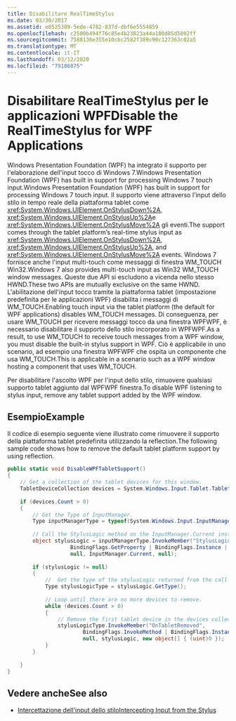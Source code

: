 ```yaml
---
title: Disabilitare RealTimeStylus
ms.date: 03/30/2017
ms.assetid: e0525309-5ede-4782-837d-dbf6e5554859
ms.openlocfilehash: c2500b494f76c85e4b23823a44a180d85d5092ff
ms.sourcegitcommit: 7588136e355e10cbc2582f389c90c127363c02a5
ms.translationtype: MT
ms.contentlocale: it-IT
ms.lasthandoff: 03/12/2020
ms.locfileid: "79186075"
---
```

# <a name="disable-the-realtimestylus-for-wpf-applications"></a><span data-ttu-id="948a6-102">Disabilitare RealTimeStylus per le applicazioni WPF</span><span class="sxs-lookup"><span data-stu-id="948a6-102">Disable the RealTimeStylus for WPF Applications</span></span>

<span data-ttu-id="948a6-103">Windows Presentation Foundation (WPF) ha integrato il supporto per l'elaborazione dell'input tocco di Windows 7.Windows Presentation Foundation (WPF) has built in support for processing Windows 7 touch input.</span><span class="sxs-lookup"><span data-stu-id="948a6-103">Windows Presentation Foundation (WPF) has built in support for processing Windows 7 touch input.</span></span> <span data-ttu-id="948a6-104">Il supporto viene attraverso l'input dello stilo in tempo reale della piattaforma tablet come <xref:System.Windows.UIElement.OnStylusDown%2A>, <xref:System.Windows.UIElement.OnStylusUp%2A>e <xref:System.Windows.UIElement.OnStylusMove%2A> gli eventi.</span><span class="sxs-lookup"><span data-stu-id="948a6-104">The support comes through the tablet platform’s real-time stylus input as <xref:System.Windows.UIElement.OnStylusDown%2A>, <xref:System.Windows.UIElement.OnStylusUp%2A>, and <xref:System.Windows.UIElement.OnStylusMove%2A> events.</span></span> <span data-ttu-id="948a6-105">Windows 7 fornisce anche l'input multi-touch come messaggi di finestra WM_TOUCH Win32.</span><span class="sxs-lookup"><span data-stu-id="948a6-105">Windows 7 also provides multi-touch input as Win32 WM_TOUCH window messages.</span></span> <span data-ttu-id="948a6-106">Queste due API si escludono a vicenda nello stesso HWND.</span><span class="sxs-lookup"><span data-stu-id="948a6-106">These two APIs are mutually exclusive on the same HWND.</span></span> <span data-ttu-id="948a6-107">L'abilitazione dell'input tocco tramite la piattaforma tablet (impostazione predefinita per le applicazioni WPF) disabilita i messaggi di WM_TOUCH.</span><span class="sxs-lookup"><span data-stu-id="948a6-107">Enabling touch input via the tablet platform (the default for WPF applications) disables WM_TOUCH messages.</span></span> <span data-ttu-id="948a6-108">Di conseguenza, per usare WM_TOUCH per ricevere messaggi tocco da una finestra WPFWPF, è necessario disabilitare il supporto dello stilo incorporato in WPFWPF.</span><span class="sxs-lookup"><span data-stu-id="948a6-108">As a result, to use WM_TOUCH to receive touch messages from a WPF window, you must disable the built-in stylus support in WPF.</span></span> <span data-ttu-id="948a6-109">Ciò è applicabile in uno scenario, ad esempio una finestra WPFWPF che ospita un componente che usa WM_TOUCH.</span><span class="sxs-lookup"><span data-stu-id="948a6-109">This is applicable in a scenario such as a WPF window hosting a component that uses WM_TOUCH.</span></span>  
  
 <span data-ttu-id="948a6-110">Per disabilitare l'ascolto WPF per l'input dello stilo, rimuovere qualsiasi supporto tablet aggiunto dal WPFWPF finestra.</span><span class="sxs-lookup"><span data-stu-id="948a6-110">To disable WPF listening to stylus input, remove any tablet support added by the WPF window.</span></span>  
  
## <a name="example"></a><span data-ttu-id="948a6-111">Esempio</span><span class="sxs-lookup"><span data-stu-id="948a6-111">Example</span></span>  
 <span data-ttu-id="948a6-112">Il codice di esempio seguente viene illustrato come rimuovere il supporto della piattaforma tablet predefinita utilizzando la reflection.</span><span class="sxs-lookup"><span data-stu-id="948a6-112">The following sample code shows how to remove the default tablet platform support by using reflection.</span></span>  
  
```csharp  
public static void DisableWPFTabletSupport()  
{  
    // Get a collection of the tablet devices for this window.
    TabletDeviceCollection devices = System.Windows.Input.Tablet.TabletDevices;  
  
    if (devices.Count > 0)  
    {
        // Get the Type of InputManager.  
        Type inputManagerType = typeof(System.Windows.Input.InputManager);  
  
        // Call the StylusLogic method on the InputManager.Current instance.  
        object stylusLogic = inputManagerType.InvokeMember("StylusLogic",  
                    BindingFlags.GetProperty | BindingFlags.Instance | BindingFlags.NonPublic,  
                    null, InputManager.Current, null);  
  
        if (stylusLogic != null)  
        {  
            //  Get the type of the stylusLogic returned from the call to StylusLogic.  
            Type stylusLogicType = stylusLogic.GetType();  
  
            // Loop until there are no more devices to remove.  
            while (devices.Count > 0)  
            {  
                // Remove the first tablet device in the devices collection.  
                stylusLogicType.InvokeMember("OnTabletRemoved",  
                        BindingFlags.InvokeMethod | BindingFlags.Instance | BindingFlags.NonPublic,  
                        null, stylusLogic, new object[] { (uint)0 });  
            }
        }  
  
    }  
}  
```  
  
## <a name="see-also"></a><span data-ttu-id="948a6-113">Vedere anche</span><span class="sxs-lookup"><span data-stu-id="948a6-113">See also</span></span>

- [<span data-ttu-id="948a6-114">Intercettazione dell'input dello stilo</span><span class="sxs-lookup"><span data-stu-id="948a6-114">Intercepting Input from the Stylus</span></span>](intercepting-input-from-the-stylus.md)
